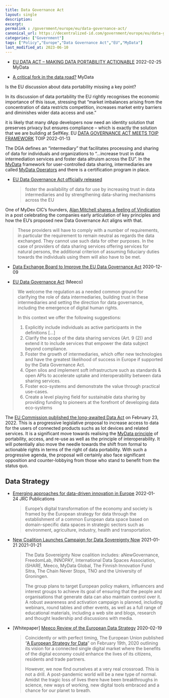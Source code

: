 ```yaml
---
title: Data Governance Act
layout: single
description: 
excerpt: 
permalink : /government/europe/eu/data-governance-act/
canonical_url: https://decentralized-id.com/government/europe/eu/data-governance-act/
categories: ["Government"]
tags: ["Policy","Europe","Data Governance Act","EU","MyData"]
last_modified_at: 2023-06-10
---
```


* [EU DATA ACT – MAKING DATA PORTABILITY ACTIONABLE](https://mydata.org/2022/02/25/eu-data-act-making-data-portability-actionable/) 2022-02-25 MyData


* [A critical fork in the data road?](https://medium.com/mydex/a-critical-fork-in-the-data-road-1eb29c5a42a8) MyData

Is the EU discussion about data portability missing a key point?

In its discussion of data portability the EU rightly recognises the economic importance of this issue, stressing that “market imbalances arising from the concentration of data restricts competition, increases market entry barriers and diminishes wider data access and use.”

it is likely that many dApp developers now need an identity solution that preserves privacy but ensures compliance – which is exactly the solution that we are building at SelfKey.
EU [DATA GOVERNANCE ACT MEETS TOIP FRAMEWORK](https://trustoverip.org/blog/2022/01/13/data-governance-act-meets-toip-framework/) TOIP 2022-01-13

The DGA defines an “intermediary” that facilitates processing and sharing of data for individuals and organizations to “…increase trust in data intermediation services and foster data altruism across the EU”. In the [MyData](https://mydata.org/declaration/) framework for user-controlled data sharing, intermediaries are called [MyData Operators](https://mydata.org/mydata-operators/) and there is a certification program in place.

* [EU Data Governance Act officially released](https://ec.europa.eu/digital-single-market/en/news/data-governance-act)
   >foster the availability of data for use by increasing trust in data intermediaries and by strengthening data-sharing mechanisms across the EU
   
One of MyDex CIC’s founders, [Alan Mitchell shares a feeling of Vindication](https://medium.com/mydex/vindicated-cb897fb4e94b) in a post celebrating the companies early articulation of key principles and how the EU’s proposed new Data Governance Act aligns with that.
  > These providers will have to comply with a number of requirements, in particular the requirement to remain neutral as regards the data exchanged. They cannot use such data for other purposes. In the case of providers of data sharing services offering services for natural persons, the additional criterion of assuming fiduciary duties towards the individuals using them will also have to be met.

* [Data Exchange Board to Improve the EU Data Governance Act](https://mydata.org/2020/12/09/why-we-need-a-data-exchange-board-to-improve-the-eu-data-governance-act/) 2020-12-09

* [EU Data Governance Act](https://blog.meeco.me/eu-data-governance-act/) (Meeco)

> We welcome the regulation as a needed common ground for clarifying the role of data intermediaries, building trust in these intermediaries and setting the direction for data governance, including the emergence of digital human rights.
> 
> In this context we offer the following suggestions:
> 1. Explicitly include individuals as active participants in the definitions [...]
> 2. Clarify the scope of the data sharing services (Art. 9 (2)) and extend it to include services that empower the data subject beyond compliance.
> 3. Foster the growth of intermediaries, which offer new technologies and have the greatest likelihood of success in Europe if supported by the Data Governance Act.
> 4. Open silos and implement soft infrastructure such as standards & open APIs to accelerate uptake and interoperability between data sharing services.
> 5. Foster eco-systems and demonstrate the value through practical use-cases.
> 6. Create a level playing field for sustainable data sharing by providing funding to pioneers at the forefront of developing data eco-systems

The [EU Commission published the long-awaited Data Act](https://ec.europa.eu/commission/presscorner/detail/en/ip_22_1113) on February 23, 2022. This is a progressive legislative proposal to increase access to data for the users of connected products suchs as Iot devices and related services. It is a significant move towards realising the [MyData principle](https://mydata.org/declaration/) of portability, access, and re-use as well as the principle of interoperability. It will potentially also move the needle towards the shift from formal to actionable rights in terms of the right of data portability. With such a progressive agenda, the proposal will certainly also face significant opposition and counter-lobbying from those who stand to benefit from the status quo.
## Data Strategy
* [Emerging approaches for data-driven innovation in Europe](https://publications.jrc.ec.europa.eu/repository/handle/JRC127730) 2022-01-24 JRC Publications
  > Europe’s digital transformation of the economy and society is framed by the European strategy for data through the establishment of a common European data space based on domain-specific data spaces in strategic sectors such as environment, agriculture, industry, health and transportation.
* [New Coalition Launches Campaign for Data Sovereignty Now](https://datasovereigntynow.org/2021/01/21/new-coalition-launches-campaign-for-data-sovereignty-now/) 2021-01-21 2021-01-21
  > The Data Sovereignty Now coalition includes: aNewGovernance, FreedomLab, INNOPAY, International Data Spaces Association, iSHARE, Meeco, MyData Global, The Finnish Innovation Fund Sitra, The Chain Never Stops, TNO and the University of Groningen.
  > 
  > The group plans to target European policy makers, influencers and interest groups to achieve its goal of ensuring that the people and organisations that generate data can also maintain control over it. A robust awareness and activation campaign is planned, including webinars, round tables and other events, as well as a full range of educational materials, including a web site and blogs, research and thought leadership and discussions with media.   
* [Whitepaper] [Meeco Review of the European Data Strategy](https://www.meeco.me/data) 2020-02-19 
  > Coincidently or with perfect timing, The European Union published “[A European Strategy for Data](https://ec.europa.eu/info/sites/info/files/communication-european-strategy-data-19feb2020_en.pdf)” on February 19th, 2020 outlining its vision for a connected single digital market where the benefits of the digital economy could enhance the lives of its citizens, residents and trade partners.
  > 
  > However, we now find ourselves at a very real crossroad. This is not a drill. A post-pandemic world will be a new type of normal. Amidst the tragic loss of lives there have been breakthroughs in science, new ways of working, new digital tools embraced and a chance for our planet to breath.
